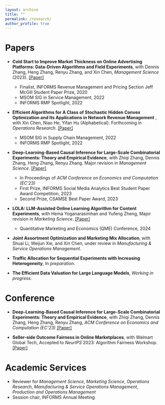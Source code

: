 ```yaml
---
layout: archive
title: ""
permalink: /research/
author_profile: true
---
```


# Papers
- **Cold Start to Improve Market Thickness on Online Advertising Platforms: Data-Driven Algorithms and Field Experiments**, with Dennis Zhang, Heng Zhang, Renyu Zhang, and Xin Chen, *Management Science* (2023). [[Paper]](https://pubsonline.informs.org/doi/full/10.1287/mnsc.2022.4550)
   -    Finalist, INFORMS Revenue Management and Pricing Section Jeff McGill Student Paper Prize, 2020
   -    MSOM SIG in Service Management, 2022
   -    INFORMS RMP Spotlight, 2022

- **Efficient Algorithms for A Class of Stochastic Hidden Convex Optimization and Its Applications in Network Revenue Management** , with Xin Chen, Niao He, Yifan Hu (Alphabetical). Forthcoming in *Operations Research*. [[Paper]](https://pubsonline.informs.org/doi/full/10.1287/opre.2022.0216)
   -    MSOM SIG in Supply Chain Management, 2022
   -    INFORMS RMP Spotlight, 2022

- **Deep-Learning-Based Causal Inference for Large-Scale Combinatorial Experiments: Theory and Empirical Evidence**, with Zhiqi Zhang, Dennis Zhang, Heng Zhang, Renyu Zhang. Major revision in *Management Science*. [[Paper]](https://papers.ssrn.com/sol3/papers.cfm?abstract_id=4375327)
   -    In Proceedings of *ACM Conference on Economics and Computation (EC'23)*
   -    First Prize, INFORMS Social Media Analytics Best Student Paper Award Competition, 2023
   -    Second Prize, CSAMSE Best Paper Award, 2023
   
- **LOLA: LLM-Assisted Online Learning Algorithm for Content Experiments**, with Hema Yoganarasimhan and Yufeng Zheng, Major revision in *Marketing Science*. [[Paper]](https://papers.ssrn.com/sol3/papers.cfm?abstract_id=4851778)
   -    Quantitative Marketing and Economics (QME) Conference, 2024

- **Joint Assortment Optimization and Marketing Mix Allocation**, with Shuai Li, Weijun Xie, and Xin Chen, under review in *Manufacturing & Service Operations Management*.

- **Traffic Allocation for Sequential Experiments with Increasing Heterogeneity**, *In preparation*.
  
- **The Efficient Data Valuation for Large Language Models**, *Working in progress*.


# Conference
- **Deep-Learning-Based Causal Inference for Large-Scale Combinatorial Experiments: Theory and Empirical Evidence**, with Zhiqi Zhang, Dennis Zhang, Heng Zhang, Renyu Zhang, *ACM Conference on Economics and Computation (EC'23)* [[Paper]](https://dl.acm.org/doi/10.1145/3580507.3597718)

- **Seller-side Outcome Fairness in Online Marketplaces**, with Walmart Global Tech, Accepted to *NeurIPS* 2023: Algorithm Fairness Workshop. [[Paper]](https://arxiv.org/abs/2312.03253)

  
<!--# Conference Talks
- Deep Learning Based Causal Inference for Large-Scale Combinatorial Experiments
   -    ACM EC, London. July 2023
   -    INFORMS RMP, London, UK. July 2023
   -    MSOM Conference, Montreal, CA. Jun. 2023
   -    POMS Annual Conference, Orlando, FL. May. 2023
   -    2022 Conference on Artificial Intelligence, Machine Learning, and Business Analytics, Harvard Business School. Dec. 2022
   -    INFORMS ISMS Conference, Online. Jun. 2022


- Efficient Algorithms for Minimizing Compositions of Convex Functions and Random Functions
   -    INFORMS Annual Meeting, Indianapolis, IN. Oct. 2022 
   -    MSOM SIG in SCM, Munich, Germany. Jun. 2022
   -    INFORMS RMP Spotlight Session, Online. Jun. 2022
   -    POMS Annual Conference, Online. May. 2022


- Cold Start to Improve Market Thickness
   -    MSOM SIG in Service Management, Munich, Germany. Jun. 2022
   -    INFORMS RMP Spotlight Session, Online. Jun. 2022
   -    MIW, Online. May. 2022
   -    POMS Annual Conference, Online. May. 2022
   -    Cornell ORIE Young Researcher Workshop, Ithaca, NY. Oct. 2021
   -    INFORMS Annual Meeting, Online. Oct. 2021
-->

# Academic Services
- Reviewer for *Management Science*, *Marketing Science*, *Operations Research*, *Manufacturing & Service Operations Management*, *Production and Operations Management*
- Session chair, INFORMS Annual Meeting


